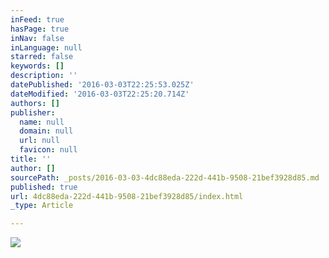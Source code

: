 ```yaml
---
inFeed: true
hasPage: true
inNav: false
inLanguage: null
starred: false
keywords: []
description: ''
datePublished: '2016-03-03T22:25:53.025Z'
dateModified: '2016-03-03T22:25:20.714Z'
authors: []
publisher:
  name: null
  domain: null
  url: null
  favicon: null
title: ''
author: []
sourcePath: _posts/2016-03-03-4dc88eda-222d-441b-9508-21bef3928d85.md
published: true
url: 4dc88eda-222d-441b-9508-21bef3928d85/index.html
_type: Article

---
```

![](https://the-grid-user-content.s3-us-west-2.amazonaws.com/e3ba099f-2284-4d55-9985-abe9a2916adc.jpg)